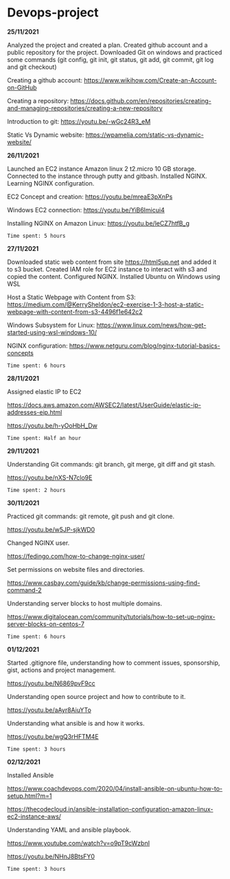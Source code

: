 # Devops-project
**25/11/2021**

Analyzed the project and created a plan.
Created github account and a public repository for the project.
Downloaded Git on windows and practiced some commands (git config, git init, git status, git add, git commit, git log and git checkout)


Creating a github account: https://www.wikihow.com/Create-an-Account-on-GitHub


Creating a repository: https://docs.github.com/en/repositories/creating-and-managing-repositories/creating-a-new-repository


Introduction to git:  https://youtu.be/-wGc24R3_eM

Static Vs Dynamic website: https://wpamelia.com/static-vs-dynamic-website/


**26/11/2021**

Launched an EC2 instance Amazon linux 2 t2.micro 10 GB storage.
Connected to the instance through putty and gitbash.
Installed NGINX.
Learning NGINX configuration.

EC2 Concept and creation: https://youtu.be/mreaE3pXnPs

Windows EC2 connection: https://youtu.be/YiB6Imicui4

Installing NGINX on Amazon Linux: https://youtu.be/leCZ7htfB_g

```Time spent: 5 hours```

**27/11/2021**

Downloaded static web content from site https://html5up.net and added it to s3 bucket.
Created IAM role for EC2 instance to interact with s3 and copied the content.
Configured NGINX.
Installed Ubuntu on Windows using WSL

Host a Static Webpage with Content from S3: https://medium.com/@KerrySheldon/ec2-exercise-1-3-host-a-static-webpage-with-content-from-s3-4496f1e642c2

Windows Subsystem for Linux: https://www.linux.com/news/how-get-started-using-wsl-windows-10/

NGINX configuration: https://www.netguru.com/blog/nginx-tutorial-basics-concepts

```Time spent: 6 hours```

**28/11/2021**

Assigned elastic IP to EC2

https://docs.aws.amazon.com/AWSEC2/latest/UserGuide/elastic-ip-addresses-eip.html

https://youtu.be/h-yOoHbH_Dw

```Time spent: Half an hour```

**29/11/2021**

Understanding Git commands: git branch, git merge, git diff and git stash.

https://youtu.be/nXS-N7clo9E

```Time spent: 2 hours```

**30/11/2021**

Practiced git commands: git remote, git push and git clone.

https://youtu.be/w5JP-sjkWD0

Changed NGINX user.

https://fedingo.com/how-to-change-nginx-user/

Set permissions on website files  and directories.

https://www.casbay.com/guide/kb/change-permissions-using-find-command-2

Understanding server blocks to host multiple domains.

https://www.digitalocean.com/community/tutorials/how-to-set-up-nginx-server-blocks-on-centos-7

```Time spent: 6 hours```

**01/12/2021**

Started .gitignore file, understanding how to comment issues, sponsorship, gist, actions and project management.

https://youtu.be/N6869pvF9cc 

Understanding open source project and how to contribute to it.

https://youtu.be/aAyr8AiuYTo

Understanding what ansible is and how it works.

https://youtu.be/wgQ3rHFTM4E

```Time spent: 3 hours```

**02/12/2021**

Installed Ansible

https://www.coachdevops.com/2020/04/install-ansible-on-ubuntu-how-to-setup.html?m=1

https://thecodecloud.in/ansible-installation-configuration-amazon-linux-ec2-instance-aws/

Understanding YAML and ansible playbook.

https://www.youtube.com/watch?v=o9pT9cWzbnI

https://youtu.be/NHnJ8BtsFY0

```Time spent: 3 hours```






